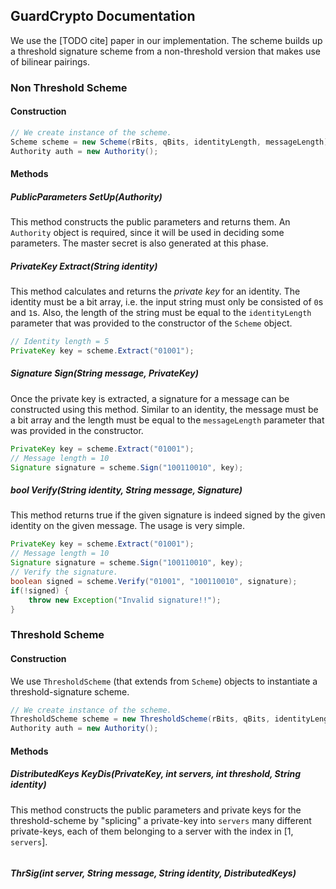 ## GuardCrypto Documentation
We use the [TODO cite] paper in our implementation. The scheme builds up a threshold signature
scheme from a non-threshold version that makes use of bilinear pairings.
### Non Threshold Scheme
#### Construction
```java
// We create instance of the scheme.
Scheme scheme = new Scheme(rBits, qBits, identityLength, messageLength);
Authority auth = new Authority();
```
#### Methods

##### PublicParameters SetUp(Authority)
This method constructs the public parameters and returns them. An `Authority` object is required, since it will be used 
in deciding some parameters. The master secret is also generated at this phase.

##### PrivateKey Extract(String identity)
This method calculates and returns the *private key* for an identity. The identity must be a bit array, i.e. the 
input string must only be consisted of `0`s and `1`s. Also, the length of the string must be equal to the `identityLength`
parameter that was provided to the constructor of the `Scheme` object.
```java
// Identity length = 5
PrivateKey key = scheme.Extract("01001");
```

##### Signature Sign(String message, PrivateKey)
Once the private key is extracted, a signature for a message can be constructed using this method. Similar to an identity,
the message must be a bit array and the length must be equal to the `messageLength` parameter that was provided in the constructor.
```java
PrivateKey key = scheme.Extract("01001");
// Message length = 10
Signature signature = scheme.Sign("100110010", key);
```

##### bool Verify(String identity, String message, Signature)
This method returns true if the given signature is indeed signed by the given identity on the given message. The usage is
very simple.
```java
PrivateKey key = scheme.Extract("01001");
// Message length = 10
Signature signature = scheme.Sign("100110010", key);
// Verify the signature.
boolean signed = scheme.Verify("01001", "100110010", signature);
if(!signed) {
    throw new Exception("Invalid signature!!");
}
```

### Threshold Scheme
#### Construction
We use `ThresholdScheme` (that extends from `Scheme`) objects to instantiate a threshold-signature scheme.
```java
// We create instance of the scheme.
ThresholdScheme scheme = new ThresholdScheme(rBits, qBits, identityLength, messageLength);
Authority auth = new Authority();
```

#### Methods
##### DistributedKeys KeyDis(PrivateKey, int servers, int threshold, String identity)
This method constructs the public parameters and private keys for the threshold-scheme by "splicing" a private-key into `servers` many
different private-keys, each of them belonging to a server with the index in [1, `servers`].
```java

```
##### ThrSig(int server, String message, String identity, DistributedKeys)
